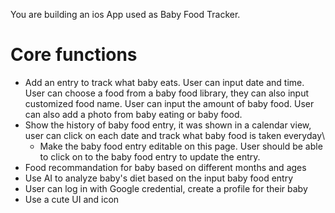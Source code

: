 You are building an ios App used as Baby Food Tracker.

# Core functions
- Add an entry to track what baby eats. User can input date and time. User can choose a food from a baby food library, they can also input customized food name. User can input the amount of baby food. User can also add a photo from baby eating or baby food.
- Show the history of baby food entry, it was shown in a calendar view, user can click on each date and track what baby food is taken everyday\
   - Make the baby food entry editable on this page. User should be able to click on to the baby food entry to update the entry. 
- Food recommandation for baby based on different months and ages
- Use AI to analyze baby's diet based on the input baby food entry
- User can log in with Google credential, create a profile for their baby
- Use a cute UI and icon
